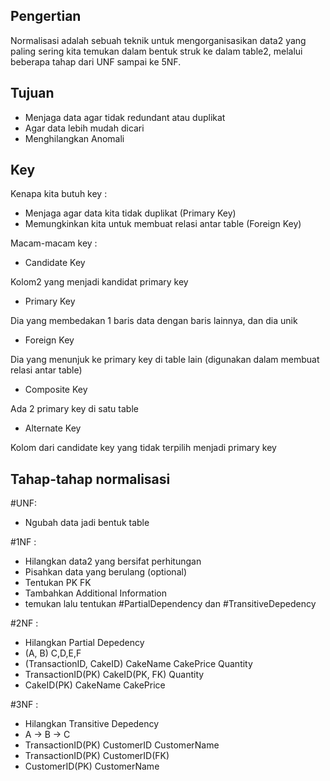 ## Pengertian

Normalisasi adalah sebuah teknik untuk mengorganisasikan data2 yang paling sering kita temukan dalam bentuk struk ke dalam table2, melalui beberapa tahap dari UNF sampai ke 5NF.

## Tujuan

-   Menjaga data agar tidak redundant atau duplikat
-   Agar data lebih mudah dicari
-   Menghilangkan Anomali

## Key

Kenapa kita butuh key :

-   Menjaga agar data kita tidak duplikat (Primary Key)
-   Memungkinkan kita untuk membuat relasi antar table (Foreign Key)

Macam-macam key :

-   Candidate Key

Kolom2 yang menjadi kandidat primary key

-   Primary Key

Dia yang membedakan 1 baris data dengan baris lainnya, dan dia unik

-   Foreign Key

Dia yang menunjuk ke primary key di table lain (digunakan dalam membuat relasi antar table)

-   Composite Key

Ada 2 primary key di satu table

-   Alternate Key

Kolom dari candidate key yang tidak terpilih menjadi primary key

## Tahap-tahap normalisasi

#UNF:

-   Ngubah data jadi bentuk table

#1NF :

-   Hilangkan data2 yang bersifat perhitungan
-   Pisahkan data yang berulang (optional)
-   Tentukan PK FK
-   Tambahkan Additional Information
- temukan lalu tentukan #PartialDependency dan #TransitiveDepedency

#2NF :

-   Hilangkan Partial Depedency
-   (A, B) C,D,E,F
-   (TransactionID, CakeID) CakeName CakePrice Quantity
-   TransactionID(PK) CakeID(PK, FK) Quantity
-   CakeID(PK) CakeName CakePrice

#3NF :

-   Hilangkan Transitive Depedency
-   A -> B -> C
-   TransactionID(PK) CustomerID CustomerName
-   TransactionID(PK) CustomerID(FK)
-   CustomerID(PK) CustomerName